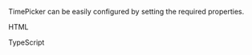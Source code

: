 TimePicker can be easily configured by setting the required properties.

HTML
<snippet id='creating-timepicker-html'/>

TypeScript
<snippet id='time-picker-configure-code'/>